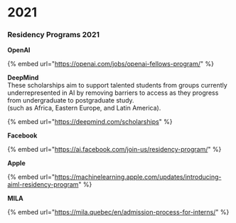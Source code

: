 # 2021

### Residency Programs 2021

**OpenAI**

{% embed url="https://openai.com/jobs/openai-fellows-program/" %}

**DeepMind**  
These scholarships aim to support talented students from groups currently underrepresented in AI by removing barriers to access as they progress from undergraduate to postgraduate study.  
\(such as Africa, Eastern Europe, and Latin America\).

{% embed url="https://deepmind.com/scholarships" %}

**Facebook** 

{% embed url="https://ai.facebook.com/join-us/residency-program/" %}

**Apple**

{% embed url="https://machinelearning.apple.com/updates/introducing-aiml-residency-program" %}

**MILA**

{% embed url="https://mila.quebec/en/admission-process-for-interns/" %}



